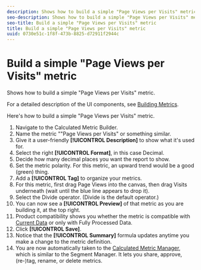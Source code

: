 ```yaml
---
description: Shows how to build a simple "Page Views per Visits" metric.
seo-description: Shows how to build a simple "Page Views per Visits" metric.
seo-title: Build a simple "Page Views per Visits" metric
title: Build a simple "Page Views per Visits" metric
uuid: 0730e51c-1f8f-473b-8825-d72911f2944c
---
```


# Build a simple "Page Views per Visits" metric

Shows how to build a simple "Page Views per Visits" metric.

For a detailed description of the UI components, see [Building Metrics](/help/components/c-calcmetrics/c-workflow/cm-workflow/c-build-metrics/cm-build-metrics.md).

Here's how to build a simple "Page Views per Visits" metric.

1. Navigate to the Calculated Metric Builder. 
1. Name the metric ""Page Views per Visits" or something similar. 
1. Give it a user-friendly **[!UICONTROL Description]** to show what it's used for. 
1. Select the right **[!UICONTROL Format]**, in this case Decimal. 
1. Decide how many decimal places you want the report to show. 
1. Set the metric polarity. For this metric, an upward trend would be a good (green) thing. 
1. Add a **[!UICONTROL Tag]** to organize your metrics. 
1. For this metric, first drag Page Views into the canvas, then drag Visits underneath (wait until the blue line appears to drop it). 
1. Select the Divide operator. (Divide is the default operator.) 
1. You can now see a **[!UICONTROL Preview]** of that metric as you are building it, at the top right. 
1. Product compatibility shows you whether the metric is compatible with [Current Data](https://marketing.adobe.com/resources/help/en_US/reference/data_latency.html) or only with Fully Processed Data. 
1. Click **[!UICONTROL Save]**. 
1. Notice that the **[!UICONTROL Summary]** formula updates anytime you make a change to the metric definition. 
1. You are now automatically taken to the [Calculated Metric Manager](/help/components/c-calcmetrics/c-workflow/cm-workflow/cm-manager.md), which is similar to the Segment Manager. It lets you share, approve, (re-)tag, rename, or delete metrics.


